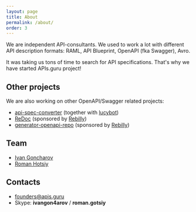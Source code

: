 ```yaml
---
layout: page
title: About
permalink: /about/
order: 3
---
```


We are independent API-consultants.
We used to work a lot with different API description formats: RAML, API Blueprint,
OpenAPI (fka Swagger), Avro.

It was taking us tons of time to search for API specifications. That's why we have started APIs.guru project!

## Other projects
We are also working on other OpenAPI/Swagger related projects:

- [api-spec-converter](https://github.com/lucybot/api-spec-converter) (together with [lucybot](http://lucybot.com/))
- [ReDoc](https://github.com/Rebilly/ReDoc) (sponsored by [Rebilly](https://www.rebilly.com/))
- [generator-openapi-repo](https://github.com/Rebilly/generator-openapi-repo) (sponsored by [Rebilly](https://www.rebilly.com/))

## Team

- [Ivan Goncharov](https://github.com/IvanGoncharov)
- [Roman Hotsiy](https://github.com/RomanGotsiy)

## Contacts

- [founders@apis.guru](mailto:founders@apis.guru)
- Skype: __ivangon4arov__ / __roman.gotsiy__
